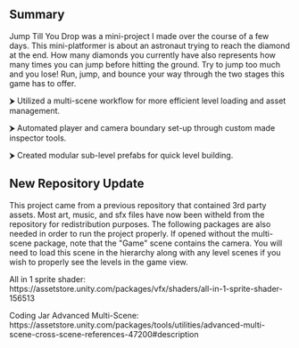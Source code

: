 <h2>Summary</h2>
Jump Till You Drop was a mini-project I made over the course of a few days. This mini-platformer is about an astronaut trying to reach the diamond at the end. How many diamonds you currently have also represents how many times you can jump before hitting the ground. Try to jump too much and you lose! Run, jump, and bounce your way through the two stages this game has to offer. 

<p>⮞ Utilized a multi-scene workflow for more efficient level loading and asset management.</p>
<p>⮞ Automated player and camera boundary set-up through custom made inspector tools.</p>
<p>⮞ Created modular sub-level prefabs for quick level building.</p>


<h2>New Repository Update</h2>
<p>This project came from a previous repository that contained 3rd party assets. Most art, music, and sfx files have now been witheld from the repository for redistribution purposes. The following packages are also needed in order to run the project properly. If opened without the multi-scene package, note that the "Game" scene contains the camera. You will need to load this scene in the hierarchy along with any level scenes if you wish to properly see the levels in the game view.</p>

<p>All in 1 sprite shader: https://assetstore.unity.com/packages/vfx/shaders/all-in-1-sprite-shader-156513</p>
<p>Coding Jar Advanced Multi-Scene: https://assetstore.unity.com/packages/tools/utilities/advanced-multi-scene-cross-scene-references-47200#description</p>
